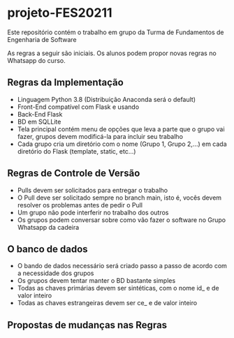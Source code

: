 # projeto-FES20211

Este repositório contém o trabalho em grupo da Turma de Fundamentos de Engenharia de Software

As regras a seguir são iniciais. Os alunos podem propor novas regras no Whatsapp do curso.

## Regras da Implementação

* Linguagem Python 3.8 (Distribuição Anaconda será o default)
* Front-End compatível com Flask e usando
* Back-End Flask
* BD em SQLLite
* Tela principal contém menu de opções que leva a parte que o grupo vai fazer, grupos devem modificá-la para incluir seu trabalho
* Cada grupo cria um diretório com o nome (Grupo 1, Grupo 2,...) em cada diretório do Flask (template, static, etc...)


## Regras de Controle de Versão

* Pulls devem ser solicitados para entregar o trabalho
* O Pull deve ser solicitado sempre no branch main, isto é, vocês devem resolver os problemas antes de pedir o Pull
* Um grupo não pode interferir no trabalho dos outros
* Os grupos podem conversar sobre como vão fazer o software no Grupo Whatsapp da cadeira

## O banco de dados
* O bando de dados necessário será criado passo a passo de acordo com a necessidade dos grupos
* Os grupos devem tentar manter o BD bastante simples
* Todas as chaves primárias devem ser sintéticas, com o nome id_<tabela> e de valor inteiro
* Todas as chaves estrangeiras devem ser ce_<tabela> e de valor inteiro


## Propostas de mudanças nas Regras
